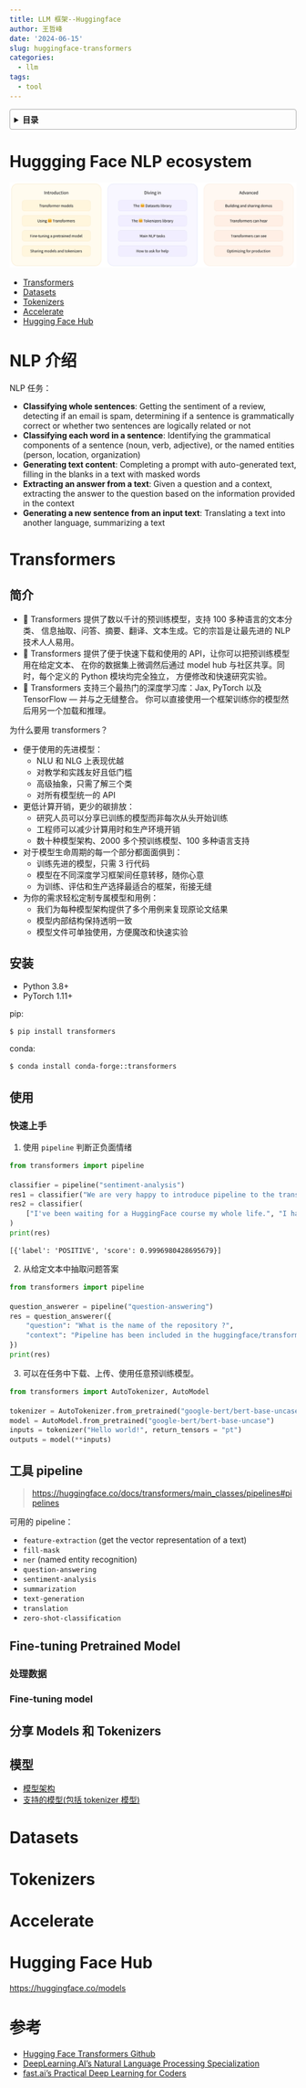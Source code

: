 ```yaml
---
title: LLM 框架--Huggingface
author: 王哲峰
date: '2024-06-15'
slug: huggingface-transformers
categories:
  - llm
tags:
  - tool
---
```


<style>
details {
    border: 1px solid #aaa;
    border-radius: 4px;
    padding: .5em .5em 0;
}
summary {
    font-weight: bold;
    margin: -.5em -.5em 0;
    padding: .5em;
}
details[open] {
    padding: .5em;
}
details[open] summary {
    border-bottom: 1px solid #aaa;
    margin-bottom: .5em;
}
img {
    pointer-events: none;
}
</style>

<details><summary>目录</summary><p>

- [Huggging Face NLP ecosystem](#huggging-face-nlp-ecosystem)
- [NLP 介绍](#nlp-介绍)
- [Transformers](#transformers)
  - [简介](#简介)
  - [安装](#安装)
  - [使用](#使用)
    - [快速上手](#快速上手)
  - [工具 pipeline](#工具-pipeline)
  - [Fine-tuning Pretrained Model](#fine-tuning-pretrained-model)
    - [处理数据](#处理数据)
    - [Fine-tuning model](#fine-tuning-model)
  - [分享 Models 和 Tokenizers](#分享-models-和-tokenizers)
  - [模型](#模型)
- [Datasets](#datasets)
- [Tokenizers](#tokenizers)
- [Accelerate](#accelerate)
- [Hugging Face Hub](#hugging-face-hub)
- [参考](#参考)
</p></details><p></p>

# Huggging Face NLP ecosystem

![img](images/overview.png)

* [Transformers](https://github.com/huggingface/transformers)
* [Datasets](https://github.com/huggingface/datasets)
* [Tokenizers](https://github.com/huggingface/tokenizers)
* [Accelerate](https://github.com/huggingface/accelerate)
* [Hugging Face Hub](https://huggingface.co/models)

# NLP 介绍

NLP 任务：

* **Classifying whole sentences**: Getting the sentiment of a review, detecting if an email is spam,
  determining if a sentence is grammatically correct or whether two sentences are logically related or not
* **Classifying each word in a sentence**: Identifying the grammatical components of a sentence (noun, 
  verb, adjective), or the named entities (person, location, organization)
* **Generating text content**: Completing a prompt with auto-generated text, 
  filling in the blanks in a text with masked words
* **Extracting an answer from a text**: Given a question and a context, 
  extracting the answer to the question based on the information provided in the context
* **Generating a new sentence from an input text**: Translating a text into another language, 
  summarizing a text

# Transformers

## 简介

* 🤗 Transformers 提供了数以千计的预训练模型，支持 100 多种语言的文本分类、
  信息抽取、问答、摘要、翻译、文本生成。它的宗旨是让最先进的 NLP 技术人人易用。
* 🤗 Transformers 提供了便于快速下载和使用的 API，让你可以把预训练模型用在给定文本、
  在你的数据集上微调然后通过 model hub 与社区共享。同时，每个定义的 Python 模块均完全独立，
  方便修改和快速研究实验。
* 🤗 Transformers 支持三个最热门的深度学习库：Jax, PyTorch 以及 TensorFlow — 并与之无缝整合。
  你可以直接使用一个框架训练你的模型然后用另一个加载和推理。

为什么要用 transformers？

* 便于使用的先进模型：
    - NLU 和 NLG 上表现优越
    - 对教学和实践友好且低门槛
    - 高级抽象，只需了解三个类
    - 对所有模型统一的 API
* 更低计算开销，更少的碳排放：
    - 研究人员可以分享已训练的模型而非每次从头开始训练
    - 工程师可以减少计算用时和生产环境开销
    - 数十种模型架构、2000 多个预训练模型、100 多种语言支持
* 对于模型生命周期的每一个部分都面面俱到：
    - 训练先进的模型，只需 3 行代码
    - 模型在不同深度学习框架间任意转移，随你心意
    - 为训练、评估和生产选择最适合的框架，衔接无缝
* 为你的需求轻松定制专属模型和用例：
    - 我们为每种模型架构提供了多个用例来复现原论文结果
    - 模型内部结构保持透明一致
    - 模型文件可单独使用，方便魔改和快速实验

## 安装

* Python 3.8+
* PyTorch 1.11+

pip:

```bash
$ pip install transformers
```

conda:

```bash
$ conda install conda-forge::transformers
```

## 使用

### 快速上手

1. 使用 `pipeline` 判断正负面情绪

```python
from transformers import pipeline

classifier = pipeline("sentiment-analysis")
res1 = classifier("We are very happy to introduce pipeline to the transformers repository.")
res2 = classifier(
    ["I've been waiting for a HuggingFace course my whole life.", "I hate this so much!"]
)
print(res)
```

```
[{'label': 'POSITIVE', 'score': 0.9996980428695679}]
```

2. 从给定文本中抽取问题答案

```python
from transformers import pipeline

question_answerer = pipeline("question-answering")
res = question_answerer({
    "question": "What is the name of the repository ?",
    "context": "Pipeline has been included in the huggingface/transformers repository",
})
print(res)
```

3. 可以在任务中下载、上传、使用任意预训练模型。

```python
from transformers import AutoTokenizer, AutoModel

tokenizer = AutoTokenizer.from_pretrained("google-bert/bert-base-uncased")
model = AutoModel.from_pretrained("google-bert/bert-base-uncase")
inputs = tokenizer("Hello world!", return_tensors = "pt")
outputs = model(**inputs)
```

## 工具 pipeline

> https://huggingface.co/docs/transformers/main_classes/pipelines#pipelines

可用的 pipeline：

* `feature-extraction` (get the vector representation of a text)
* `fill-mask`
* `ner` (named entity recognition)
* `question-answering`
* `sentiment-analysis`
* `summarization`
* `text-generation`
* `translation`
* `zero-shot-classification`


## Fine-tuning Pretrained Model

### 处理数据



### Fine-tuning model



## 分享 Models 和 Tokenizers


## 模型

* [模型架构](https://huggingface.co/docs/transformers/model_summary)
* [支持的模型(包括 tokenizer 模型)](https://huggingface.co/docs/transformers/index#supported-frameworks)

# Datasets


# Tokenizers

# Accelerate

# Hugging Face Hub


https://huggingface.co/models

# 参考

* [Hugging Face Transformers Github](https://github.com/huggingface/transformers/blob/main/README_zh-hans.md)
* [DeepLearning.AI’s Natural Language Processing Specialization](https://www.coursera.org/specializations/natural-language-processing?utm_source=deeplearning-ai&utm_medium=institutions&utm_campaign=20211011-nlp-2-hugging_face-page-nlp-refresh)
* [fast.ai’s Practical Deep Learning for Coders](https://course.fast.ai/)